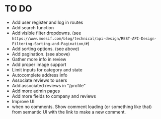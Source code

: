 # TO DO
+ Add user register and log in routes
+ Add search function
+ Add visible filter dropdowns. (see ` https://www.moesif.com/blog/technical/api-design/REST-API-Design-Filtering-Sorting-and-Pagination/# `)
+ Add sorting options. (see above)
+ Add pagination. (see above)
+ Gather more info in review
+ Add proper image support
+ Limit inputs for category and state
+ Autocomplete address info
+ Associate reviews to users
+ Add associated reviews in "/profile"
+ Add more admin pages
+ Add more fields to company and reviews
+ Improve UI
+ when no comments. Show comment loading (or something like that) from semantic UI with the link to make a new comment. 